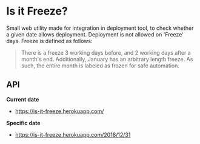 # Is it Freeze?
Small web utility made for integration in deployment tool, to check whether a given date allows deployment. Deployment is not allowed on 'Freeze' days. Freeze is defined as follows:  
>There is a freeze 3 working days before, and 2 working days after a month's end. Additionally, January has an arbitrary length  freeze. As such, the entire month is labeled as frozen for safe automation.

## API
**Current date**
- https://is-it-freeze.herokuapp.com/ 

**Specific date**
- https://is-it-freeze.herokuapp.com/2018/12/31
